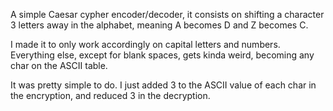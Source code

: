 A simple Caesar cypher encoder/decoder, it consists on shifting a character 3 letters away in the alphabet, meaning A becomes D and Z becomes C.

I made it to only work accordingly on capital letters and numbers. Everything else, except for blank spaces, gets kinda weird, becoming any char on the ASCII table.

It was pretty simple to do. I just added 3 to the ASCII value of each char in the encryption, and reduced 3 in the decryption.
